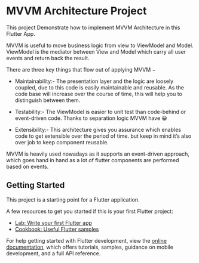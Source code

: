 # MVVM Architecture Project

This project Demonstrate how to implement MVVM Architecture in this Flutter App.

MVVM is useful to move business logic from view to ViewModel and Model. ViewModel is the mediator between View and Model which carry all user events and return back the result.

There are three key things that flow out of applying MVVM −

- Maintainability:- The presentation layer and the logic are loosely coupled, due to this code is easily maintainable and reusable. As the code base will increase over the course of time, this will help you to distinguish between them.

- Testability:- The ViewModel is easier to unit test than code-behind or event-driven code. Thanks to separation logic MVVM have 😀

- Extensibility:- This architecture gives you assurance which enables code to get extensible over the period of time. but keep in mind it’s also over job to keep component reusable.

MVVM is heavily used nowadays as it supports an event-driven approach, which goes hand in hand as a lot of flutter components are performed based on events.

## Getting Started

This project is a starting point for a Flutter application.

A few resources to get you started if this is your first Flutter project:

- [Lab: Write your first Flutter app](https://docs.flutter.dev/get-started/codelab)
- [Cookbook: Useful Flutter samples](https://docs.flutter.dev/cookbook)

For help getting started with Flutter development, view the
[online documentation](https://docs.flutter.dev/), which offers tutorials,
samples, guidance on mobile development, and a full API reference.
